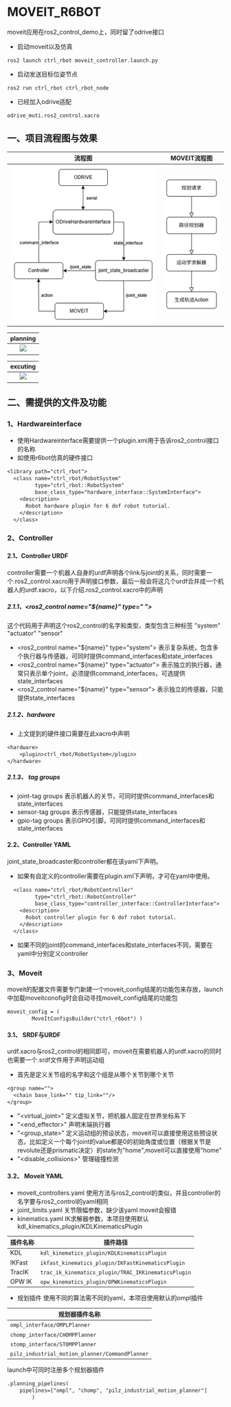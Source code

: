 # MOVEIT_R6BOT

moveit应用在ros2_control_demo上，同时留了odrive接口
- 启动moveit以及仿真
```
ros2 launch ctrl_rbot moveit_controller.launch.py 
```
- 启动发送目标位姿节点
```
ros2 run ctrl_rbot ctrl_rbot_node  
```
- 已经加入odrive适配
```
odrive_muti.ros2_control.xacro
```

## 一、项目流程图与效果

|流程图|MOVEIT流程图|
|:-:|:-:|
|![](.docs/moveit_controller.drawio.png)|![](.docs/moveit.drawio.png)|

|planning|
|:-:|
|![](.docs/planning_converted.gif)|

|excuting|
|:-:|
|![](.docs/excuting_converted.gif)|

## 二、需提供的文件及功能

### 1、Hardwareinterface
- 使用Hardwareinterface需要提供一个plugin.xml用于告诉ros2_control接口的名称
- 如使用r6bot仿真的硬件接口

```
<library path="ctrl_rbot">
  <class name="ctrl_rbot/RobotSystem"
         type="ctrl_rbot::RobotSystem"
         base_class_type="hardware_interface::SystemInterface">
    <description>
      Robot hardware plugin for 6 dof robot tutorial.
    </description>
  </class>
```
### 2、Controller
#### 2.1、Controller URDF
controller需要一个机器人自身的urdf声明各个link与joint的关系，同时需要一个.ros2_control.xacro用于声明接口参数，最后一般会将这几个urdf合并成一个机器人的urdf.xacro，以下介绍.ros2_control.xacro中的声明
##### 2.1.1、<ros2_control name="${name}" type=" ">
这个代码用于声明这个ros2_control的名字和类型，类型包含三种标签 "system" "actuator" "sensor"

- <ros2_control name="${name}" type="system"> 表示复杂系统，包含多个执行器与传感器，可同时提供command_interfaces和state_interfaces
- <ros2_control name="${name}" type="actuator"> 表示独立的执行器，通常只表示单个joint，必须提供command_interfaces，可选提供state_interfaces
- <ros2_control name="${name}" type="sensor"> 表示独立的传感器，只能提供state_interfaces
##### 2.1.2、hardware
- 上文提到的硬件接口需要在此xacro中声明
```
<hardware>
    <plugin>ctrl_rbot/RobotSystem</plugin>
</hardware>
```
##### 2.1.3、 tag groups
- joint-tag groups 表示机器人的关节，可同时提供command_interfaces和state_interfaces
- sensor-tag groups 表示传感器，只能提供state_interfaces
- gpio-tag groups 表示GPIO引脚，可同时提供command_interfaces和state_interfaces

#### 2.2、Controller YAML
joint_state_broadcaster和controller都在该yaml下声明。
- 如果有自定义的controller需要在plugin.xml下声明，才可在yaml中使用。
```
  <class name="ctrl_rbot/RobotController"
         type="ctrl_rbot::RobotController"
         base_class_type="controller_interface::ControllerInterface">
    <description>
      Robot controller plugin for 6 dof robot tutorial.
    </description>
  </class>
```
- 如果不同的joint的command_interfaces和state_interfaces不同，需要在yaml中分别定义controller

### 3、Moveit
moveit的配置文件需要专门新建一个moveit_config结尾的功能包来存放，launch中加载moveitconofig时会自动寻找moveit_config结尾的功能包
```
moveit_config = (
        MoveItConfigsBuilder("ctrl_r6bot") )
```
#### 3.1、 SRDF与URDF
urdf.xacro与ros2_control的相同即可，moveit在需要机器人的urdf.xacro的同时也需要一个.srdf文件用于声明运动组
- 首先是定义关节组的名字和这个组是从哪个关节到哪个关节
```
<group name="">
  <chain base_link="" tip_link=""/>
</group>
```
- "<virtual_joint>" 定义虚拟关节，把机器人固定在世界坐标系下
- "<end_effector>" 声明末端执行器
- "<group_state>" 定义运动组的预设状态，moveit可以直接使用这些预设状态，比如定义一个每个joint的value都是0的初始角度或位置（根据关节是revolute还是prismatic决定）的state为"home",moveit可以直接使用"home"
- "<disable_collisions>" 管理碰撞检测

#### 3.2、 Moveit YAML
- moveit_controllers.yaml 使用方法与ros2_control的类似，并且controller的名字要与ros2_control的yaml相同
- joint_limits.yaml 关节限幅参数，缺少该yaml moveit会报错
- kinematics.yaml IK求解器参数，本项目使用默认kdl_kinematics_plugin/KDLKinematicsPlugin

| 插件名称                     | 插件路径                                                   | 
|------------------------------|----------------------------------------------------------|
| KDL                          |`kdl_kinematics_plugin/KDLKinematicsPlugin`               | 
| IKFast                       | `ikfast_kinematics_plugin/IKFastKinematicsPlugin`        | 
| TracIK                       | `trac_ik_kinematics_plugin/TRAC_IKKinematicsPlugin`      | 
| OPW IK                       | `opw_kinematics_plugin/OPWKinematicsPlugin`              | 

- 规划插件 使用不同的算法需不同的yaml，本项目使用默认的ompl插件

| 规划器插件名称                                          | 
|--------------------------------------------------------|
| `ompl_interface/OMPLPlanner`                           | 
| `chomp_interface/CHOMPPlanner`                         | 
| `stomp_interface/STOMPPlanner`                         | 
| `pilz_industrial_motion_planner/CommandPlanner`        | 

launch中可同时注册多个规划器插件
```
.planning_pipelines(
    pipelines=["ompl", "chomp", "pilz_industrial_motion_planner"]
        )
```
